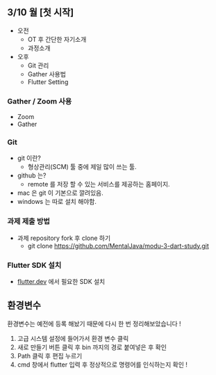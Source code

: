 ## 3/10 월 [첫 시작]

- 오전
    - OT 후 간단한 자기소개
    - 과정소개
- 오후
    - Git 관리
    - Gather 사용법
    - Flutter Setting

### Gather / Zoom 사용

- Zoom
- Gather

### Git

- git 이란?
    - 형상관리(SCM) 툴 중에 제일 많이 쓰는 툴.
- github 는?
    - remote 를 저장 할 수 있는 서비스를 제공하는 홈페이지.
- mac 은 git 이 기본으로 깔려있음.
- windows 는 따로 설치 해야함.

### 과제 제출 방법

- 과제 repository fork 후 clone 하기
    - git clone https://github.com/MentalJava/modu-3-dart-study.git

### Flutter SDK 설치

- [flutter.dev](http://flutter.dev) 에서 필요한 SDK 설치

## 환경변수

환경변수는 예전에 등록 해놨기 때문에 다시 한 번 정리해보았습니다 !


1. 고급 시스템 설정에 들어가서 환경 변수 클릭
2. 새로 만들기 버튼 클릭 후 bin 까지의 경로 붙여넣은 후 확인 
3. Path 클릭 후 편집 누르기
4. cmd 창에서 flutter 입력 후 정상적으로 명령어를 인식하는지 확인 !